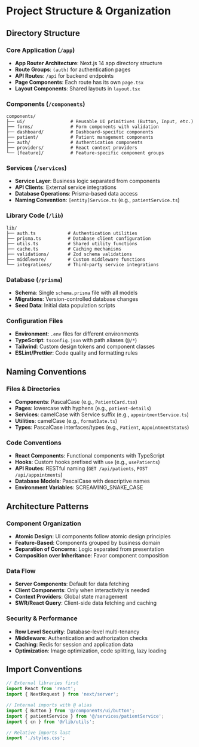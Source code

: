 # Project Structure & Organization

## Directory Structure

### Core Application (`/app`)

- **App Router Architecture**: Next.js 14 app directory structure
- **Route Groups**: `(auth)` for authentication pages
- **API Routes**: `/api` for backend endpoints
- **Page Components**: Each route has its own `page.tsx`
- **Layout Components**: Shared layouts in `layout.tsx`

### Components (`/components`)

```
components/
├── ui/                 # Reusable UI primitives (Button, Input, etc.)
├── forms/              # Form components with validation
├── dashboard/          # Dashboard-specific components
├── patient/            # Patient management components
├── auth/               # Authentication components
├── providers/          # React context providers
└── [feature]/          # Feature-specific component groups
```

### Services (`/services`)

- **Service Layer**: Business logic separated from components
- **API Clients**: External service integrations
- **Database Operations**: Prisma-based data access
- **Naming Convention**: `[entity]Service.ts` (e.g., `patientService.ts`)

### Library Code (`/lib`)

```
lib/
├── auth.ts            # Authentication utilities
├── prisma.ts          # Database client configuration
├── utils.ts           # Shared utility functions
├── cache.ts           # Caching mechanisms
├── validations/       # Zod schema validations
├── middleware/        # Custom middleware functions
└── integrations/      # Third-party service integrations
```

### Database (`/prisma`)

- **Schema**: Single `schema.prisma` file with all models
- **Migrations**: Version-controlled database changes
- **Seed Data**: Initial data population scripts

### Configuration Files

- **Environment**: `.env` files for different environments
- **TypeScript**: `tsconfig.json` with path aliases (`@/*`)
- **Tailwind**: Custom design tokens and component classes
- **ESLint/Prettier**: Code quality and formatting rules

## Naming Conventions

### Files & Directories

- **Components**: PascalCase (e.g., `PatientCard.tsx`)
- **Pages**: lowercase with hyphens (e.g., `patient-details`)
- **Services**: camelCase with Service suffix (e.g., `appointmentService.ts`)
- **Utilities**: camelCase (e.g., `formatDate.ts`)
- **Types**: PascalCase interfaces/types (e.g., `Patient`, `AppointmentStatus`)

### Code Conventions

- **React Components**: Functional components with TypeScript
- **Hooks**: Custom hooks prefixed with `use` (e.g., `usePatients`)
- **API Routes**: RESTful naming (`GET /api/patients`, `POST /api/appointments`)
- **Database Models**: PascalCase with descriptive names
- **Environment Variables**: SCREAMING_SNAKE_CASE

## Architecture Patterns

### Component Organization

- **Atomic Design**: UI components follow atomic design principles
- **Feature-Based**: Components grouped by business domain
- **Separation of Concerns**: Logic separated from presentation
- **Composition over Inheritance**: Favor component composition

### Data Flow

- **Server Components**: Default for data fetching
- **Client Components**: Only when interactivity is needed
- **Context Providers**: Global state management
- **SWR/React Query**: Client-side data fetching and caching

### Security & Performance

- **Row Level Security**: Database-level multi-tenancy
- **Middleware**: Authentication and authorization checks
- **Caching**: Redis for session and application data
- **Optimization**: Image optimization, code splitting, lazy loading

## Import Conventions

```typescript
// External libraries first
import React from 'react';
import { NextRequest } from 'next/server';

// Internal imports with @ alias
import { Button } from '@/components/ui/button';
import { patientService } from '@/services/patientService';
import { cn } from '@/lib/utils';

// Relative imports last
import './styles.css';
```
